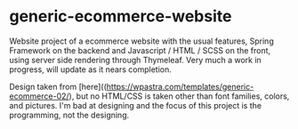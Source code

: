 # generic-ecommerce-website

Website project of a ecommerce website with the usual features, Spring Framework on the backend and Javascript / HTML / SCSS on the front, using server side rendering through Thymeleaf. Very much a work in progress, will update as it nears completion.

Design taken from [here]((https://wpastra.com/templates/generic-ecommerce-02/), but no HTML/CSS is taken other than font families, colors, and pictures. I'm bad at designing and the focus of this project is the programming, not the designing.
